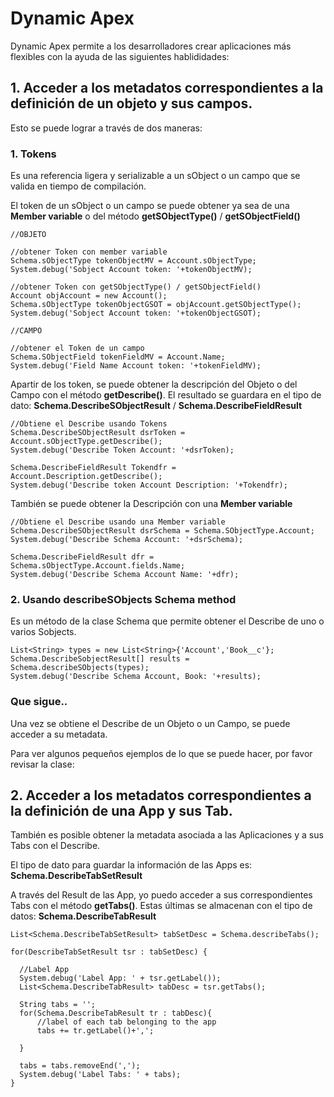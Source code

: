 # Dynamic Apex 

Dynamic Apex permite a los desarrolladores crear aplicaciones más flexibles con la ayuda de las siguientes hablididades:

## 1. Acceder a los metadatos correspondientes a la definición de un objeto y sus campos. 

Esto se puede lograr a través de dos maneras: 

### 1. Tokens

Es una referencia ligera y serializable a un sObject o un campo que se valida en tiempo de compilación.
     
El token de un sObject o un campo se puede obtener ya sea de una **Member variable** o del método **getSObjectType()** / **getSObjectField()**

```Apex
//OBJETO
        
//obtener Token con member variable 
Schema.sObjectType tokenObjectMV = Account.sObjectType;
System.debug('Sobject Account token: '+tokenObjectMV);

//obtener Token con getSObjectType() / getSObjectField()
Account objAccount = new Account();
Schema.sObjectType tokenObjectGSOT = objAccount.getSObjectType();
System.debug('Sobject Account token: '+tokenObjectGSOT);

//CAMPO

//obtener el Token de un campo
Schema.SObjectField tokenFieldMV = Account.Name;
System.debug('Field Name Account token: '+tokenFieldMV);
```

Apartir de los token, se puede obtener la descripción del Objeto o del Campo con el método **getDescribe()**. El resultado se guardara en el tipo de dato:
**Schema.DescribeSObjectResult** / **Schema.DescribeFieldResult** 

```Apex
//Obtiene el Describe usando Tokens
Schema.DescribeSObjectResult dsrToken = Account.sObjectType.getDescribe();
System.debug('Describe Token Account: '+dsrToken);

Schema.DescribeFieldResult Tokendfr = Account.Description.getDescribe();
System.debug('Describe token Account Description: '+Tokendfr);
```

También se puede obtener la Descripción con una **Member variable**
  
```Apex
//Obtiene el Describe usando una Member variable
Schema.DescribeSObjectResult dsrSchema = Schema.SObjectType.Account;
System.debug('Describe Schema Account: '+dsrSchema);

Schema.DescribeFieldResult dfr = Schema.sObjectType.Account.fields.Name;
System.debug('Describe Schema Account Name: '+dfr);
```  
  
### 2. Usando describeSObjects Schema method

Es un método de la clase Schema que permite obtener el Describe de uno o varios Sobjects. 

```Apex
List<String> types = new List<String>{'Account','Book__c'};
Schema.DescribeSobjectResult[] results = Schema.describeSObjects(types); 
System.debug('Describe Schema Account, Book: '+results);
``` 
### Que sigue..     

Una vez se obtiene el Describe de un Objeto o un Campo, se puede acceder a su metadata. 

Para ver algunos pequeños ejemplos de lo que se puede hacer, por favor revisar la clase: 

## 2. Acceder a los metadatos correspondientes a la definición de una App y sus Tab.

También es posible obtener la metadata asociada a las Aplicaciones y a sus Tabs con el Describe. 

El tipo de dato para guardar la información de las Apps es: **Schema.DescribeTabSetResult**

A través del Result de las App, yo puedo acceder a sus correspondientes Tabs con el método **getTabs()**. 
Estas últimas se almacenan con el tipo de datos: **Schema.DescribeTabResult**

```Apex
List<Schema.DescribeTabSetResult> tabSetDesc = Schema.describeTabs();
        
for(DescribeTabSetResult tsr : tabSetDesc) {

  //Label App
  System.debug('Label App: ' + tsr.getLabel());
  List<Schema.DescribeTabResult> tabDesc = tsr.getTabs();

  String tabs = '';
  for(Schema.DescribeTabResult tr : tabDesc){
      //label of each tab belonging to the app
      tabs += tr.getLabel()+',';

  }

  tabs = tabs.removeEnd(',');
  System.debug('Label Tabs: ' + tabs);
}
``` 
